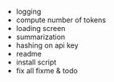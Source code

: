 - logging
- compute number of tokens
- loading screen
- summarization
- hashing on api key
- readme
- install script
- fix all fixme & todo
